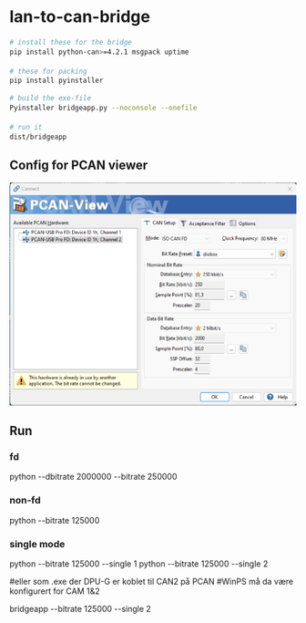 # lan-to-can-bridge

```bash
# install these for the bridge
pip install python-can>=4.2.1 msgpack uptime

# these for packing
pip install pyinstaller
```

```bash
# build the exe-file
Pyinstaller bridgeapp.py --noconsole --onefile

# run it 
dist/bridgeapp
```

## Config for PCAN viewer

![pcan_viewer_ucan8_dio_config.png](pcan_viewer_ucan8_dio_config.png)

## Run

### fd

python --dbitrate 2000000 --bitrate 250000

### non-fd

python --bitrate 125000

### single mode
python --bitrate 125000 --single 1 
python --bitrate 125000 --single 2

#eller som .exe der DPU-G er koblet til CAN2 på PCAN
#WinPS må da være konfigurert for CAM 1&2

bridgeapp --bitrate 125000 --single 2 

